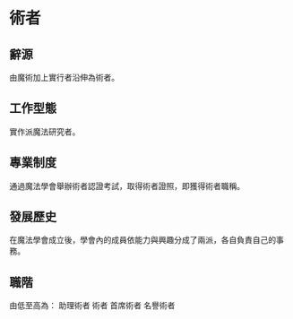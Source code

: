 # 術者
## 辭源
由魔術加上實行者沿伸為術者。

## 工作型態
實作派魔法研究者。

## 專業制度
通過魔法學會舉辦術者認證考試，取得術者證照，即獲得術者職稱。

## 發展歷史
在魔法學會成立後，學會內的成員依能力與興趣分成了兩派，各自負責自己的事務。

## 職階
由低至高為：
助理術者
術者
首席術者
名譽術者
